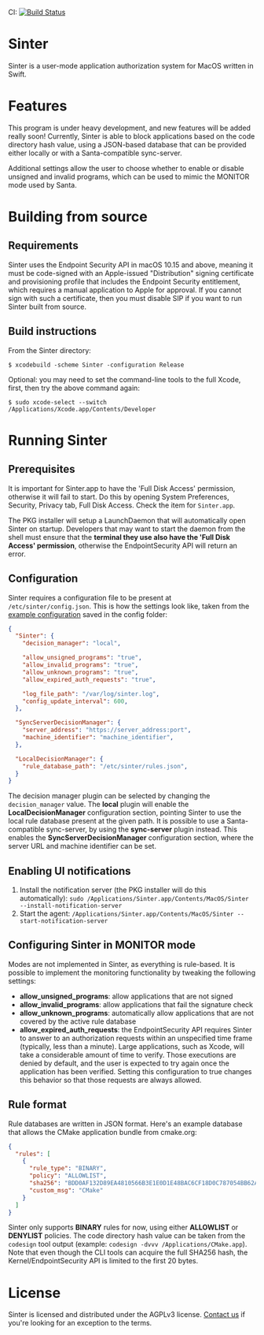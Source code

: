CI: [![Build Status](https://app.bitrise.io/app/7981426cfe90b436/status.svg?token=nUfXVprK5okMCcFXeOuwzg&branch=master)](https://app.bitrise.io/app/7981426cfe90b436)

# Sinter

Sinter is a user-mode application authorization system for MacOS written in Swift.

# Features

This program is under heavy development, and new features will be added really soon! Currently, Sinter is able to block applications based on the code directory hash value, using a JSON-based database that can be provided either locally or with a Santa-compatible sync-server.

Additional settings allow the user to choose whether to enable or disable unsigned and invalid programs, which can be used to mimic the MONITOR mode used by Santa.

# Building from source

## Requirements
Sinter uses the Endpoint Security API in macOS 10.15 and above, meaning it must be code-signed with an Apple-issued "Distribution" signing certificate and provisioning profile that includes the Endpoint Security entitlement, which requires a manual application to Apple for approval. If you cannot sign with such a certificate, then you must disable SIP if you want to run Sinter built from source.

## Build instructions
From the Sinter directory:

`$ xcodebuild -scheme Sinter -configuration Release`

Optional: you may need to set the command-line tools to the full Xcode, first, then try the above command again:

`$ sudo xcode-select --switch /Applications/Xcode.app/Contents/Developer`

# Running Sinter
## Prerequisites
It is important for Sinter.app to have the 'Full Disk Access' permission, otherwise it will fail to start. Do this by opening System Preferences, Security, Privacy tab, Full Disk Access. Check the item for `Sinter.app`.

The PKG installer will setup a LaunchDaemon that will automatically open Sinter on startup. Developers that may want to start the daemon from the shell must ensure that the **terminal they use also have the 'Full Disk Access' permission**, otherwise the EndpointSecurity API will return an error.

## Configuration
Sinter requires a configuration file to be present at `/etc/sinter/config.json`. This is how the settings look like, taken from the [example configuration](config/config.json) saved in the config folder:
```json
{
  "Sinter": {
    "decision_manager": "local",

    "allow_unsigned_programs": "true",
    "allow_invalid_programs": "true",
    "allow_unknown_programs": "true",
    "allow_expired_auth_requests": "true",

    "log_file_path": "/var/log/sinter.log",
    "config_update_interval": 600,
  },

  "SyncServerDecisionManager": {
    "server_address": "https://server_address:port",
    "machine_identifier": "machine_identifier",
  },

  "LocalDecisionManager": {
    "rule_database_path": "/etc/sinter/rules.json",
  }
}
```

The decision manager plugin can be selected by changing the `decision_manager` value. The **local** plugin will enable the **LocalDecisionManager** configuration section, pointing Sinter to use the local rule database present at the given path. It is possible to use a Santa-compatible sync-server, by using the **sync-server** plugin instead. This enables the **SyncServerDecisionManager** configuration section, where the server URL and machine identifier can be set.

## Enabling UI notifications
1. Install the notification server (the PKG installer will do this automatically): `sudo /Applications/Sinter.app/Contents/MacOS/Sinter --install-notification-server`
2. Start the agent: `/Applications/Sinter.app/Contents/MacOS/Sinter --start-notification-server`

## Configuring Sinter in MONITOR mode
Modes are not implemented in Sinter, as everything is rule-based. It is possible to implement the monitoring functionality by tweaking the following settings:

 - **allow_unsigned_programs**: allow applications that are not signed
 - **allow_invalid_programs**: allow applications that fail the signature check
 - **allow_unknown_programs**: automatically allow applications that are not covered by the active rule database
 - **allow_expired_auth_requests**: the EndpointSecurity API requires Sinter to answer to an authorization requests within an unspecified time frame (typically, less than a minute). Large applications, such as Xcode, will take a considerable amount of time to verify. Those executions are denied by default, and the user is expected to try again once the application has been verified. Setting this configuration to true changes this behavior so that those requests are always allowed.

## Rule format
Rule databases are written in JSON format. Here's an example database that allows the CMake application bundle from cmake.org:

```json
{
  "rules": [
    {
      "rule_type": "BINARY",
      "policy": "ALLOWLIST",
      "sha256": "BDD0AF132D89EA4810566B3E1E0D1E48BAC6CF18D0C787054BB62A4938683039",
      "custom_msg": "CMake"
    }
  ]
}
```

Sinter only supports **BINARY** rules for now, using either **ALLOWLIST** or **DENYLIST** policies. The code directory hash value can be taken from the `codesign` tool output (example: `codesign -dvvv /Applications/CMake.app`). Note that even though the CLI tools can acquire the full SHA256 hash, the Kernel/EndpointSecurity API is limited to the first 20 bytes.

# License
Sinter is licensed and distributed under the AGPLv3 license. [Contact us](mailto:opensource@trailofbits.com) if you're looking for an exception to the terms.
